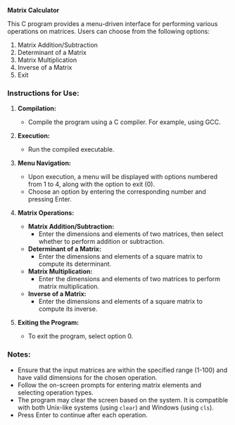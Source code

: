 **Matrix Calculator**

This C program provides a menu-driven interface for performing various operations on matrices. Users can choose from the following options:

1. Matrix Addition/Subtraction
2. Determinant of a Matrix
3. Matrix Multiplication
4. Inverse of a Matrix
0. Exit

### Instructions for Use:

1. **Compilation:**
   - Compile the program using a C compiler. For example, using GCC.

2. **Execution:**
   - Run the compiled executable.

3. **Menu Navigation:**
   - Upon execution, a menu will be displayed with options numbered from 1 to 4, along with the option to exit (0).
   - Choose an option by entering the corresponding number and pressing Enter.

4. **Matrix Operations:**
   - **Matrix Addition/Subtraction:**
     - Enter the dimensions and elements of two matrices, then select whether to perform addition or subtraction.
   - **Determinant of a Matrix:**
     - Enter the dimensions and elements of a square matrix to compute its determinant.
   - **Matrix Multiplication:**
     - Enter the dimensions and elements of two matrices to perform matrix multiplication.
   - **Inverse of a Matrix:**
     - Enter the dimensions and elements of a square matrix to compute its inverse.

5. **Exiting the Program:**
   - To exit the program, select option 0.

### Notes:
- Ensure that the input matrices are within the specified range (1-100) and have valid dimensions for the chosen operation.
- Follow the on-screen prompts for entering matrix elements and selecting operation types.
- The program may clear the screen based on the system. It is compatible with both Unix-like systems (using `clear`) and Windows (using `cls`).
- Press Enter to continue after each operation.

